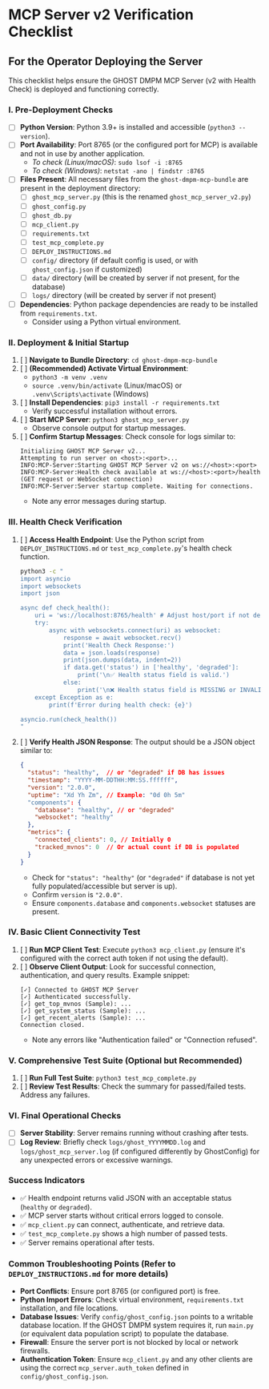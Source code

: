 # MCP Server v2 Verification Checklist

## For the Operator Deploying the Server

This checklist helps ensure the GHOST DMPM MCP Server (v2 with Health Check) is deployed and functioning correctly.

### I. Pre-Deployment Checks
- [ ] **Python Version**: Python 3.9+ is installed and accessible (`python3 --version`).
- [ ] **Port Availability**: Port 8765 (or the configured port for MCP) is available and not in use by another application.
    *   *To check (Linux/macOS)*: `sudo lsof -i :8765`
    *   *To check (Windows)*: `netstat -ano | findstr :8765`
- [ ] **Files Present**: All necessary files from the `ghost-dmpm-mcp-bundle` are present in the deployment directory:
    - [ ] `ghost_mcp_server.py` (this is the renamed `ghost_mcp_server_v2.py`)
    - [ ] `ghost_config.py`
    - [ ] `ghost_db.py`
    - [ ] `mcp_client.py`
    - [ ] `requirements.txt`
    - [ ] `test_mcp_complete.py`
    - [ ] `DEPLOY_INSTRUCTIONS.md`
    - [ ] `config/` directory (if default config is used, or with `ghost_config.json` if customized)
    - [ ] `data/` directory (will be created by server if not present, for the database)
    - [ ] `logs/` directory (will be created by server if not present)
- [ ] **Dependencies**: Python package dependencies are ready to be installed from `requirements.txt`.
    *   Consider using a Python virtual environment.

### II. Deployment & Initial Startup
1. [ ] **Navigate to Bundle Directory**: `cd ghost-dmpm-mcp-bundle`
2. [ ] **(Recommended) Activate Virtual Environment**:
    *   `python3 -m venv .venv`
    *   `source .venv/bin/activate` (Linux/macOS) or `.venv\Scripts\activate` (Windows)
3. [ ] **Install Dependencies**: `pip3 install -r requirements.txt`
    *   Verify successful installation without errors.
4. [ ] **Start MCP Server**: `python3 ghost_mcp_server.py`
    *   Observe console output for startup messages.
5. [ ] **Confirm Startup Messages**: Check console for logs similar to:
    ```
    Initializing GHOST MCP Server v2...
    Attempting to run server on <host>:<port>...
    INFO:MCP-Server:Starting GHOST MCP Server v2 on ws://<host>:<port>
    INFO:MCP-Server:Health check available at ws://<host>:<port>/health (GET request or WebSocket connection)
    INFO:MCP-Server:Server startup complete. Waiting for connections.
    ```
    *   Note any error messages during startup.

### III. Health Check Verification
1. [ ] **Access Health Endpoint**: Use the Python script from `DEPLOY_INSTRUCTIONS.md` or `test_mcp_complete.py`'s health check function.
    ```bash
    python3 -c "
    import asyncio
    import websockets
    import json

    async def check_health():
        uri = 'ws://localhost:8765/health' # Adjust host/port if not default
        try:
            async with websockets.connect(uri) as websocket:
                response = await websocket.recv()
                print('Health Check Response:')
                data = json.loads(response)
                print(json.dumps(data, indent=2))
                if data.get('status') in ['healthy', 'degraded']:
                    print('\n✅ Health status field is valid.')
                else:
                    print('\n❌ Health status field is MISSING or INVALID.')
        except Exception as e:
            print(f'Error during health check: {e}')

    asyncio.run(check_health())
    "
    ```
2. [ ] **Verify Health JSON Response**: The output should be a JSON object similar to:
    ```json
    {
      "status": "healthy",  // or "degraded" if DB has issues
      "timestamp": "YYYY-MM-DDTHH:MM:SS.ffffff",
      "version": "2.0.0",
      "uptime": "Xd Yh Zm", // Example: "0d 0h 5m"
      "components": {
        "database": "healthy", // or "degraded"
        "websocket": "healthy"
      },
      "metrics": {
        "connected_clients": 0, // Initially 0
        "tracked_mvnos": 0  // Or actual count if DB is populated
      }
    }
    ```
    *   Check for `"status": "healthy"` (or `"degraded"` if database is not yet fully populated/accessible but server is up).
    *   Confirm `version` is `"2.0.0"`.
    *   Ensure `components.database` and `components.websocket` statuses are present.

### IV. Basic Client Connectivity Test
1. [ ] **Run MCP Client Test**: Execute `python3 mcp_client.py` (ensure it's configured with the correct auth token if not using the default).
2. [ ] **Observe Client Output**: Look for successful connection, authentication, and query results. Example snippet:
    ```
    [✓] Connected to GHOST MCP Server
    [✓] Authenticated successfully.
    [✓] get_top_mvnos (Sample): ...
    [✓] get_system_status (Sample): ...
    [✓] get_recent_alerts (Sample): ...
    Connection closed.
    ```
    *   Note any errors like "Authentication failed" or "Connection refused".

### V. Comprehensive Test Suite (Optional but Recommended)
1. [ ] **Run Full Test Suite**: `python3 test_mcp_complete.py`
2. [ ] **Review Test Results**: Check the summary for passed/failed tests. Address any failures.

### VI. Final Operational Checks
- [ ] **Server Stability**: Server remains running without crashing after tests.
- [ ] **Log Review**: Briefly check `logs/ghost_YYYYMMDD.log` and `logs/ghost_mcp_server.log` (if configured differently by GhostConfig) for any unexpected errors or excessive warnings.

### Success Indicators
- ✅ Health endpoint returns valid JSON with an acceptable status (`healthy` or `degraded`).
- ✅ MCP server starts without critical errors logged to console.
- ✅ `mcp_client.py` can connect, authenticate, and retrieve data.
- ✅ `test_mcp_complete.py` shows a high number of passed tests.
- ✅ Server remains operational after tests.

### Common Troubleshooting Points (Refer to `DEPLOY_INSTRUCTIONS.md` for more details)
*   **Port Conflicts**: Ensure port 8765 (or configured port) is free.
*   **Python Import Errors**: Check virtual environment, `requirements.txt` installation, and file locations.
*   **Database Issues**: Verify `config/ghost_config.json` points to a writable database location. If the GHOST DMPM system requires it, run `main.py` (or equivalent data population script) to populate the database.
*   **Firewall**: Ensure the server port is not blocked by local or network firewalls.
*   **Authentication Token**: Ensure `mcp_client.py` and any other clients are using the correct `mcp_server.auth_token` defined in `config/ghost_config.json`.
